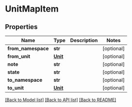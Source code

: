 # UnitMapItem

## Properties
Name | Type | Description | Notes
------------ | ------------- | ------------- | -------------
**from_namespace** | **str** |  | [optional] 
**from_unit** | [**Unit**](Unit.md) |  | [optional] 
**note** | **str** |  | [optional] 
**state** | **str** |  | [optional] 
**to_namespace** | **str** |  | [optional] 
**to_unit** | [**Unit**](Unit.md) |  | [optional] 

[[Back to Model list]](../README.md#documentation-for-models) [[Back to API list]](../README.md#documentation-for-api-endpoints) [[Back to README]](../README.md)


